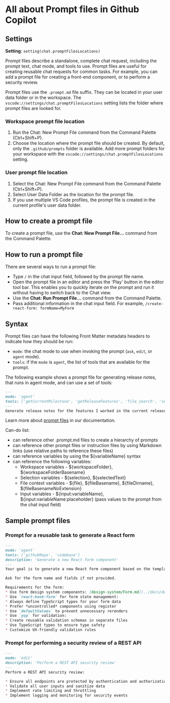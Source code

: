 # All about Prompt files in Github Copilot

## Settings

**Setting**: `setting(chat.promptFilesLocations)`

Prompt files describe a standalone, complete chat request, including the prompt text, chat mode, and tools to use. Prompt files are useful for creating reusable chat requests for common tasks. For example, you can add a prompt file for creating a front-end component, or to perform a security review.

Prompt files use the `.prompt.md` file suffix. They can be located in your user data folder or in the workspace. The `vscode://settings/chat.promptFilesLocations` setting lists the folder where prompt files are looked for.

### Workspace prompt file location

1. Run the Chat: New Prompt File command from the Command Palette (Ctrl+Shift+P).
2. Choose the location where the prompt file should be created. By default, only the `.github/prompts` folder is available. Add more prompt folders for your workspace with the `vscode://settings/chat.promptFilesLocations` setting.

### User prompt file location

1. Select the Chat: New Prompt File command from the Command Palette (Ctrl+Shift+P).
2. Select User Data Folder as the location for the prompt file.
3. If you use multiple VS Code profiles, the prompt file is created in the current profile's user data folder.

## How to create a prompt file

To create a prompt file, use the **Chat: New Prompt File...** command from the Command Palette.

## How to run a prompt file

There are several ways to run a prompt file:

* Type `/` in the chat input field, followed by the prompt file name.
* Open the prompt file in an editor and press the 'Play' button in the editor tool bar. This enables you to quickly iterate on the prompt and run it without having to switch back to the Chat view.
* Use the **Chat: Run Prompt File...** command from the Command Palette.
* Pass additional information in the chat input field. For example, `/create-react-form: formName=MyForm`

## Syntax

Prompt files can have the following Front Matter metadata headers to indicate how they should be run:

* `mode`: the chat mode to use when invoking the prompt (`ask`, `edit`, or `agent` mode).
* `tools`: if the `mode` is `agent`, the list of tools that are available for the prompt.

The following example shows a prompt file for generating release notes, that runs in agent mode, and can use a set of tools:

```md
---
mode: 'agent'
tools: ['getCurrentMilestone', 'getReleaseFeatures', 'file_search', 'semantic_search', 'read_file', 'insert_edit_into_file', 'create_file', 'replace_string_in_file', 'fetch_webpage', 'vscode_search_extensions_internal']
---
Generate release notes for the features I worked in the current release and update them in the release notes file. Use [release notes writing instructions file](.github/instructions/release-notes-writing.instructions.md) as a guide.
```

Learn more about [prompt files](https://code.visualstudio.com/docs/copilot/copilot-customization#_prompt-files-experimental) in our documentation.

Can-do list:

* can reference other .prompt.md files to create a hierarchy of prompts
* can reference other prompt files or instruction files by using Markdown links (use relative paths to reference these files)
* can reference variables by using the ${variableName} syntax
* can reference the following variables:
  * Workspace variables - ${workspaceFolder}, ${workspaceFolderBasename}
  * Selection variables - ${selection}, ${selectedText}
  * File context variables - ${file}, ${fileBasename}, ${fileDirname}, ${fileBasenameNoExtension}
  * Input variables - ${input:variableName}, ${input:variableName:placeholder} (pass values to the prompt from the chat input field)

## Sample prompt files

### Prompt for a reusable task to generate a React form

```md
---
mode: 'agent'
tools: ['githubRepo', 'codebase']
description: 'Generate a new React form component'
---
Your goal is to generate a new React form component based on the templates in #githubRepo contoso/react-templates.

Ask for the form name and fields if not provided.

Requirements for the form:
* Use form design system components: [design-system/Form.md](../docs/design-system/Form.md)
* Use `react-hook-form` for form state management:
* Always define TypeScript types for your form data
* Prefer *uncontrolled* components using register
* Use `defaultValues` to prevent unnecessary rerenders
* Use `yup` for validation:
* Create reusable validation schemas in separate files
* Use TypeScript types to ensure type safety
* Customize UX-friendly validation rules
```

### Prompt for performing a security review of a REST API

```md
---
mode: 'edit'
description: 'Perform a REST API security review'
---
Perform a REST API security review:

* Ensure all endpoints are protected by authentication and authorization
* Validate all user inputs and sanitize data
* Implement rate limiting and throttling
* Implement logging and monitoring for security events

```
